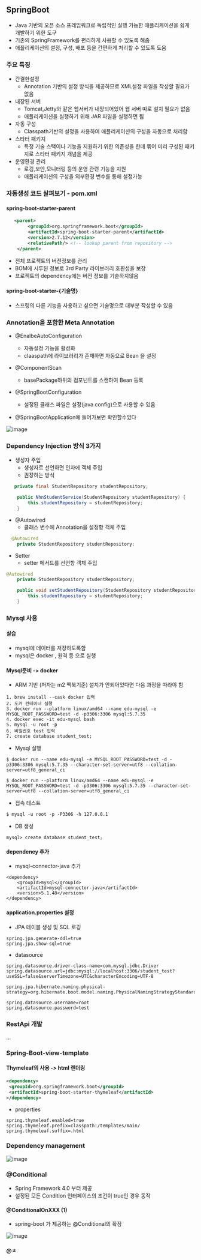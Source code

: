 ## SpringBoot
+ Java 기반의 오픈 소스 프레임워크로 독립적인 실행 가능한 애플리케이션을 쉽게 개발하기 위한 도구
+ 기존의 SpringFramework를 편리하게 사용할 수 있도록 해줌
+ 애플리케이션의 설정, 구성, 배포 등을 간편하게 처리할 수 있도록 도움

### 주요 특징
+ 간결한설정
  - Annotation 기반의 설정 방식을 제공하므로 XML설정 파일을 작성할 필요가 없음
+ 내장된 서버
  - Tomcat,Jetty와 같은 웹서버가 내장되어있어 웹 서버 따로 설치 필요가 없음
  - 애플리케이션을 실행하기 위해 JAR 파일을 실행하면 됨
+ 자동 구성
  - Classpath기반의 설정을 사용하여 애플리케이션의 구성을 자동으로 처리함
+ 스타터 패키지
  - 특정 기술 스택이나 기능을 지원하기 위한 의존성을 한데 묶어 미리 구성된 패키지로 스타터 패키지 개념을 제공
+ 운영환경 관리
  - 로깅,보안,모니터링 등의 운영 관련 기능을 지원
  - 애플리케이션의 구성을 외부환경 변수를 통해 설정가능

### 자동생성 코드 살펴보기 - pom.xml
#### spring-boot-starter-parent
```xml
   <parent>
        <groupId>org.springframework.boot</groupId>
        <artifactId>spring-boot-starter-parent</artifactId>
        <version>2.7.12</version>
        <relativePath/> <!-- lookup parent from repository -->
    </parent>
```
+ 전체 프로젝트의 버전정보를 관리
+ BOM에 시루된 정보로 3rd Party 라이브러리 호환성을 보장
+ 프로젝트의 dependency에는 버전 정보를 기술하지않음

#### spring-boot-starter-{기술명}
+ 스프링의 다른 기능을 사용하고 싶으면 기술명으로 대부분 작성할 수 있음


### Annotation을 포함한 Meta Annotation
+ @EnalbeAutoConfiguration
  - 자동설정 기능을 활성화
  - claaspath에 라이브러리가 존재하면 자동으로 Bean 을 설정

+ @ComponentScan 
  - basePackage하위의 컴포넌트를 스캔하여 Bean 등록

+ @SpringBootConfiguration
  - 설정된 클래스 파일은 설정(java config)으로 사용할 수 있음

+ @SpringBootApplication에 들어가보면 확인할수있다

![image](https://github.com/chan0e/nhnacademy_Backend3-/assets/94053008/dfeee2e4-6181-4788-8320-a2bd0bf6c032)


### Dependency Injection 방식 3가지
+ 생성자 주입
  - 생성자르 선언하면 인자에 객체 주입
  - 권장하는 방식

```java
   private final StudentRepository studentRepository;

    public NhnStudentService(StudentRepository studentRepository) {
        this.studentRepository = studentRepository;
    }
```
+ @Autowired
  - 클래스 변수에 Annotation을 설정항 객체 주입

```java
  @Autowired
    private StudentRepository studentRepository;

```
+ Setter
  - setter 메서드를 선언항 객체 주입

```java
@Autowired
    private StudentRepository studentRepository;

    public void setStudentRepository(StudentRepository studentRepository) {
        this.studentRepository = studentRepository;   
    } 
```

### Mysql 사용
#### 실습
+ mysql에 데이터를 저장하도록함
+ mysql은 docker , 원격 등 으로 실행

#### Mysql준비 -> docker

+ ARM 기반 (저자는 m2 맥북기준) 설치가 안되어있다면 다음 과정을 따라야 함
```
1. brew install --cask docker 입력
2. 도커 컨테이너 실행
3. docker run --platform linux/amd64 --name edu-mysql -e MYSQL_ROOT_PASSWORD=test -d -p3306:3306 mysql:5.7.35
4. docker exec -it edu-mysql bash
5. mysql -u root -p
6. 비밀번호 test 입력
7. create database student_test;
```

+ Mysql 실행
```
$ docker run --name edu-mysql -e MYSQL_ROOT_PASSWORD=test -d -p3306:3306 mysql:5.7.35 --character-set-server=utf8 --collation-server=utf8_general_ci
```

```
$ docker run --platform linux/amd64 --name edu-mysql -e MYSQL_ROOT_PASSWORD=test -d -p3306:3306 mysql:5.7.35 --character-set-server=utf8 --collation-server=utf8_general_ci
```

+ 접속 테스트
```
$ mysql -u root -p -P3306 -h 127.0.0.1
```
+ DB 생성
```
mysql> create database student_test;
```

#### dependency 추가

+ mysql-connector-java 추가
```
<dependency>
    <groupId>mysql</groupId>
    <artifactId>mysql-connector-java</artifactId>
    <version>5.1.48</version>
</dependency>
```

#### application.properties 설정
+ JPA 테이블 생성 및 SQL 로깅
```properties
spring.jpa.generate-ddl=true 
spring.jpa.show-sql=true
```

+ datasource
```properties
spring.datasource.driver-class-name=com.mysql.jdbc.Driver
spring.datasource.url=jdbc:mysql://localhost:3306/student_test?useSSL=false&serverTimezone=UTC&characterEncoding=UTF-8

spring.jpa.hibernate.naming.physical-strategy=org.hibernate.boot.model.naming.PhysicalNamingStrategyStandardImpl

spring.datasource.username=root
spring.datasource.password=test

```

### RestApi 개발
...

### Spring-Boot-view-template

#### Thymeleaf의 사용 -> html 렌더링
```xml
<dependency>
 <groupId>org.springframework.boot</groupId>
 <artifactId>spring-boot-starter-thymeleaf</artifactId>
</dependency>
```

+ properties
```properties
spring.thymeleaf.enabled=true
spring.thymeleaf.prefix=classpath:/templates/main/
spring.thymeleaf.suffix=.html
```

### Dependency management

![image](https://github.com/chan0e/nhnacademy_Backend3-/assets/94053008/caa6a092-d441-4712-ba3f-339012f8cebe)

### @Conditional
+ Spring Framework 4.0 부터 제공
+ 설정된 모든 Condition 인터페이스의 조건이 true인 경우 동작

#### @ConditionalOnXXX (1)
+ spring-boot 가 제공하는 @Conditional의 확장

![image](https://github.com/chan0e/nhnacademy_Backend3-/assets/94053008/5c4bc303-425a-40f8-83df-f6af789e31c6)

#### @ㅊ







